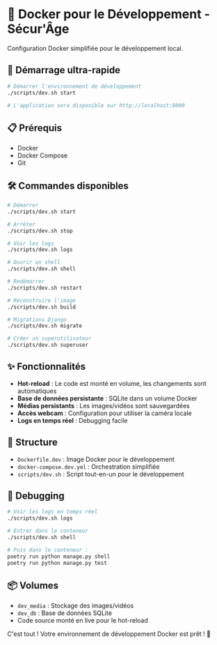 # 🐳 Docker pour le Développement - Sécur'Âge

Configuration Docker simplifiée pour le développement local.

## 🚀 Démarrage ultra-rapide

```bash
# Démarrer l'environnement de développement
./scripts/dev.sh start

# L'application sera disponible sur http://localhost:8000
```

## 📋 Prérequis

- Docker
- Docker Compose
- Git

## 🛠️ Commandes disponibles

```bash
# Démarrer
./scripts/dev.sh start

# Arrêter
./scripts/dev.sh stop

# Voir les logs
./scripts/dev.sh logs

# Ouvrir un shell
./scripts/dev.sh shell

# Redémarrer
./scripts/dev.sh restart

# Reconstruire l'image
./scripts/dev.sh build

# Migrations Django
./scripts/dev.sh migrate

# Créer un superutilisateur
./scripts/dev.sh superuser
```

## ✨ Fonctionnalités

- **Hot-reload** : Le code est monté en volume, les changements sont automatiques
- **Base de données persistante** : SQLite dans un volume Docker
- **Médias persistants** : Les images/vidéos sont sauvegardées
- **Accès webcam** : Configuration pour utiliser la caméra locale
- **Logs en temps réel** : Debugging facile

## 🔧 Structure

- `Dockerfile.dev` : Image Docker pour le développement
- `docker-compose.dev.yml` : Orchestration simplifiée
- `scripts/dev.sh` : Script tout-en-un pour le développement

## 🐛 Debugging

```bash
# Voir les logs en temps réel
./scripts/dev.sh logs

# Entrer dans le conteneur
./scripts/dev.sh shell

# Puis dans le conteneur :
poetry run python manage.py shell
poetry run python manage.py test
```

## 📦 Volumes

- `dev_media` : Stockage des images/vidéos
- `dev_db` : Base de données SQLite
- Code source monté en live pour le hot-reload

C'est tout ! Votre environnement de développement Docker est prêt ! 🎉